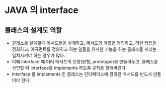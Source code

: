 # JAVA 의 interface
## 클래스의 설계도 역할
* 클래스를 설계할때 메서드들을 설계하고, 메서드의 이름을 정의하고, 리턴 타입을 정희하고, 아규먼트를 정의하고 하는 일들을 유사한 기능을 하는 클래스들 끼리는 일치시켜야 하는 경우가 많다.
* 이때 interface 에 미리 메서드의 모양(원형, prototype)을 만들어두고, 클래스를 선언할 때 interface를 implements 하도록 규칙을 정해버린다.
* interface 를 implements 한 클래스는 인터페이스에 정의된 메서드를 반드시 만들어야 한다.